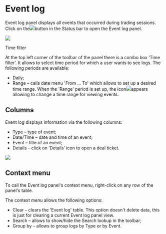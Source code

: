 # Event log

Event log panel displays all events that occurred during trading sessions. Click on the![](../../../.gitbook/assets/log.png)button in the Status bar to open the Event log panel.

![](../../../.gitbook/assets/event-log.png)

Time filter

At the top left corner of the toolbar of the panel there is a combo box ‘Time filter’. It allows to select time period for which a user wants to see logs. The following periods are available:

* Daily; 
* Range – calls date menu 'From ... To' which allows to set up a desired time range. When the 'Range' period is set up, the icon![](../../../.gitbook/assets/range.png)appears allowing to change a time range for viewing events.

## Columns

Event log displays information via the following columns:

* Type – type of event;
* Date/Time – date and time of an event;
* Event – title of an event;
* Details – click on ‘Details’ icon to open a deal ticket. 

![](../../../.gitbook/assets/deal-ticket.png)

## Context menu

To call the Event log panel's context menu, right-click on any row of the panel's table.

The context menu allows the following options:

* Clear – clears the 'Event log' table. This option doesn't delete data, this is just for clearing a current Event log panel view.
* Search – allows to show/hide the Search lookup in the toolbar;
* Group by – allows to group logs by Type or by Event.

